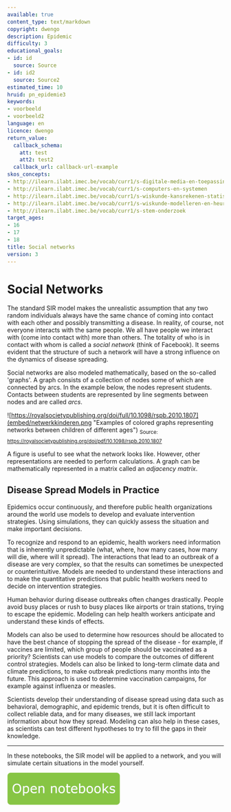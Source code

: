 ```yaml
---
available: true
content_type: text/markdown
copyright: dwengo
description: Epidemic
difficulty: 3
educational_goals:
- id: id
  source: Source
- id: id2
  source: Source2
estimated_time: 10
hruid: pn_epidemie3
keywords:
- voorbeeld
- voorbeeld2
language: en
licence: dwengo
return_value:
  callback_schema:
    att: test
    att2: test2
  callback_url: callback-url-example
skos_concepts:
- http://ilearn.ilabt.imec.be/vocab/curr1/s-digitale-media-en-toepassingen
- http://ilearn.ilabt.imec.be/vocab/curr1/s-computers-en-systemen
- http://ilearn.ilabt.imec.be/vocab/curr1/s-wiskunde-kansrekenen-statistiek
- http://ilearn.ilabt.imec.be/vocab/curr1/s-wiskunde-modelleren-en-heuristiek
- http://ilearn.ilabt.imec.be/vocab/curr1/s-stem-onderzoek
target_ages:
- 16
- 17
- 18
title: Social networks
version: 3
---
```

# Social Networks

The standard SIR model makes the unrealistic assumption that any two random individuals always have the same chance of coming into contact with each other and possibly transmitting a disease. In reality, of course, not everyone interacts with the same people. We all have people we interact with (come into contact with) more than others. The totality of who is in contact with whom is called a *social network* (think of Facebook). It seems evident that the structure of such a network will have a strong influence on the dynamics of disease spreading.

Social networks are also modeled mathematically, based on the so-called 'graphs'. A graph consists of a collection of nodes some of which are connected by arcs. In the example below, the nodes represent students. Contacts between students are represented by line segments between nodes and are called *arcs*.

![https://royalsocietypublishing.org/doi/full/10.1098/rspb.2010.1807](embed/netwerkkinderen.png "Examples of colored graphs representing networks between children of different ages")
<sub>Source: https://royalsocietypublishing.org/doi/pdf/10.1098/rspb.2010.1807</sub>

A figure is useful to see what the network looks like. However, other representations are needed to perform calculations. A graph can be mathematically represented in a matrix called an *adjacency matrix*.

## Disease Spread Models in Practice

Epidemics occur continuously, and therefore public health organizations around the world use models to develop and evaluate intervention strategies. Using simulations, they can quickly assess the situation and make important decisions.

To recognize and respond to an epidemic, health workers need information that is inherently unpredictable (what, where, how many cases, how many will die, where will it spread). The interactions that lead to an outbreak of a disease are very complex, so that the results can sometimes be unexpected or counterintuitive. Models are needed to understand these interactions and to make the quantitative predictions that public health workers need to decide on intervention strategies.

Human behavior during disease outbreaks often changes drastically. People avoid busy places or rush to busy places like airports or train stations, trying to escape the epidemic. Modeling can help health workers anticipate and understand these kinds of effects.

Models can also be used to determine how resources should be allocated to have the best chance of stopping the spread of the disease - for example, if vaccines are limited, which group of people should be vaccinated as a priority? Scientists can use models to compare the outcomes of different control strategies. Models can also be linked to long-term climate data and climate predictions, to make outbreak predictions many months into the future. This approach is used to determine vaccination campaigns, for example against influenza or measles.

Scientists develop their understanding of disease spread using data such as behavioral, demographic, and epidemic trends, but it is often difficult to collect reliable data, and for many diseases, we still lack important information about how they spread. Modeling can also help in these cases, as scientists can test different hypotheses to try to fill the gaps in their knowledge.

***

In these notebooks, the SIR model will be applied to a network, and you will simulate certain situations in the model yourself.

[![](embed/Knop.png "Button")](https://kiks.ilabt.imec.be/jupyterhub/?id=1221 "Notebooks Epidemic")